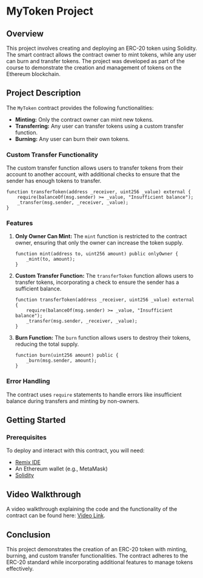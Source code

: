 
# MyToken Project

## Overview

This project involves creating and deploying an ERC-20 token using Solidity. The smart contract allows the contract owner to mint tokens, while any user can burn and transfer tokens. The project was developed as part of the course to demonstrate the creation and management of tokens on the Ethereum blockchain.

## Project Description

The `MyToken` contract provides the following functionalities:

- **Minting:** Only the contract owner can mint new tokens.
- **Transferring:** Any user can transfer tokens using a custom transfer function.
- **Burning:** Any user can burn their own tokens.

### Custom Transfer Functionality

The custom transfer function allows users to transfer tokens from their account to another account, with additional checks to ensure that the sender has enough tokens to transfer.

```solidity
function transferToken(address _receiver, uint256 _value) external {
    require(balanceOf(msg.sender) >= _value, "Insufficient balance");
    _transfer(msg.sender, _receiver, _value);
}
```

### Features

1. **Only Owner Can Mint:** The `mint` function is restricted to the contract owner, ensuring that only the owner can increase the token supply.

   ```solidity
   function mint(address to, uint256 amount) public onlyOwner {
       _mint(to, amount);
   }
   ```

2. **Custom Transfer Function:** The `transferToken` function allows users to transfer tokens, incorporating a check to ensure the sender has a sufficient balance.

   ```solidity
   function transferToken(address _receiver, uint256 _value) external {
       require(balanceOf(msg.sender) >= _value, "Insufficient balance");
       _transfer(msg.sender, _receiver, _value);
   }
   ```

3. **Burn Function:** The `burn` function allows users to destroy their tokens, reducing the total supply.

   ```solidity
   function burn(uint256 amount) public {
       _burn(msg.sender, amount);
   }
   ```

### Error Handling

The contract uses `require` statements to handle errors like insufficient balance during transfers and minting by non-owners.

## Getting Started

### Prerequisites

To deploy and interact with this contract, you will need:

- [Remix IDE](https://remix.ethereum.org/)
- An Ethereum wallet (e.g., MetaMask)
- [Solidity](https://soliditylang.org/)



## Video Walkthrough

A video walkthrough explaining the code and the functionality of the contract can be found here: [Video Link]([https://yourvideolink.com](https://www.loom.com/share/8f5c13984bb5485eb887a70f4df022a1?sid=c6465e9a-f94c-489d-9cd1-12923345b021)).

## Conclusion

This project demonstrates the creation of an ERC-20 token with minting, burning, and custom transfer functionalities. The contract adheres to the ERC-20 standard while incorporating additional features to manage tokens effectively.
